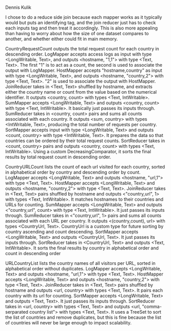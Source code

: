 Dennis Kulik

I chose to do a reduce side join because each mapper works as it typically would but puts an identifying tag, and the join reducer just has to check each inputs tag and then treat it accordingly. This is also more appealing than having to worry about how the size of one dataset compares to another, and whether either could fit in main memory. 

CountryRequestCount outputs the total request count for each country in descending order. 
LogMapper accepts access logs as input with type <LongWritable, Text>, and outputs <hostname, "1,1"> with type <Text, Text>. The first "1" is to act as a count, the second is used to associate the output with LogMapper.
HostMapper accepts "hostname,country" as input with type <LongWritable, Text>, and outputs <hostname, "country,2"> with type <Text, Text>. "2" is used to associate the output with HostMapper.
JoinReducer takes in <Text, Text> shuffled by hostname, and extracts either the country name or count from the value based on the numerical identifier. It outputs <country, count> with types <Text, IntWritable>.
SumMapper accepts <LongWritable, Text> and outputs <country, count> with type <Text, IntWritable>. It basically just passes its inputs through.
SumReducer takes in <country, count> pairs and sums all counts associated with each country. It outputs <sum, country> with types <IntWritable, Text>, producing the total number of requests per country.
SortMapper accepts input with type <LongWritable, Text> and outputs <count, country> with type <IntWritable, Text>. It prepares the data so that countries can be ordered by their total request counts.
SortReducer takes in <count, country> pairs and outputs <country, count> with types <Text, IntWritable>. Using a custom DecreasingComparator, it sorts the final results by total request count in descending order.

CountryURLCount lists the count of each url visited for each country, sorted in alphabetical order by country and descending order by count. 
LogMapper accepts <LongWritable, Text> and outputs <hostname, "url,1"> with type <Text, Text>. 
HostMapper accepts <LongWritable, Text> and outputs <hostname, "country,2"> with type <Text, Text>.
JoinReducer takes in <Text, Text> pairs shuffled by hostname and outputs <"country,url", 1> with types <Text, IntWritable>. It matches hostnames to their countries and URLs for counting.
SumMapper accepts <LongWritable, Text> and outputs <"country,url", count> with type <Text, IntWritable>. It just passes its inputs through.
SumReducer takes in <"country,url", 1> pairs and sums all counts associated with each URL per country. It outputs <(country,count), url> with types <CountryUrl, Text>. CountryUrl is a custom type for future sorting by country ascending and count descending.
SortMapper accepts <LongWritable, Text> and outputs <CountryUrl, Text>. It just passes its inputs through.
SortReducer takes in <CountryUrl, Text> and outputs <Text, IntWritable>. It sorts the final results by country in alphabetical order and count in descending order

URLCountryList lists the country names of all visitors per URL, sorted in alphabetical order without duplicates.
LogMapper accepts <LongWritable, Text> and outputs <hostname, "url,1"> with type <Text, Text>. 
HostMapper accepts <LongWritable, Text> and outputs <hostname, "country,2"> with type <Text, Text>.
JoinReducer takes in <Text, Text> pairs shuffled by hostname and outputs <url, country> with types <Text, Text>. It pairs each country with its url for counting.
SortMapper accepts <LongWritable, Text> and outputs <Text, Text>. It just passes its inputs through.
SortReducer takes in <url, country> with types <Text, Text> and outputs <url, "comma-serparated country list"> with types <Text, Text>. It uses a TreeSet to sort the list of countries and remove duplicates, but this is fine because the list of countries will never be large enough to impact scalability.